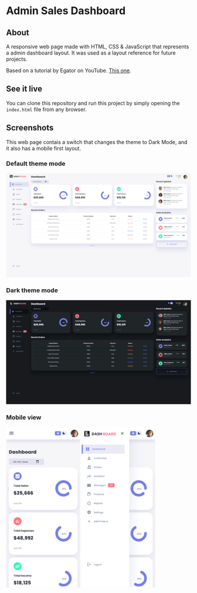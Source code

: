 # Admin Sales Dashboard

## About

A responsive web page made with HTML, CSS & JavaScript that represents a admin dashboard layout. It was used as a layout reference for future projects.

Based on a tutorial by Egator on YouTube. [This one](https://www.youtube.com/watch?v=BOF79TAIkYQ).

## See it live

You can clone this repository and run this project by simply opening the `index.html` file from any browser.

## Screenshots

This web page contais a switch that changes the theme to Dark Mode, and it also has a mobile first layout.

### Default theme mode

![Default Theme](./docs/resources/images/sc1.png)

### Dark theme mode

![Dark Theme](./docs/resources/images/sc2_dark.png)

### Mobile view

<img src="./docs/resources/images/sc4_mobile.png" style="max-width: 40%">
<img src="./docs/resources/images/sc3_mobile.png" style="max-width: 40%">
